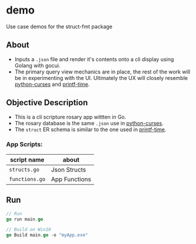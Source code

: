 # demo

Use case demos for the struct-fmt package

## About

* Inputs a ```.json``` file and render it's contents onto a cli display using Golang with gocui.
* The primary query view mechanics are in place, the rest of the work will be in experimenting with the UI. Ultimately the UX will closely resemble [python-curses]( http://github.com/mezcel/python-curses ) and [printf-time]( http://github.com/mezcel/printf-time ).

## Objective Description

* This is a cli scripture rosary app wittten in Go.
* The rosary database is the same ```.json``` use in [python-curses]( http://github.com/mezcel/python-curses ).
* The ```struct``` ER schema is similar to the one used in [printf-time]( http://github.com/mezcel/printf-time ).

### App Scripts:

| script name | about |
| --- | --- |
|```structs.go```|Json Structs|
|```functions.go```|App Functions|


## Run

```go
// Run
go run main.go

// Build on Win10
go Build main.go -o "myApp.exe"
```